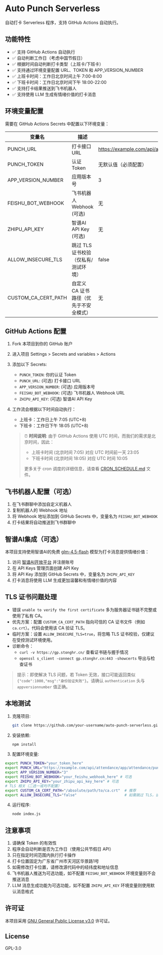 # Auto Punch Serverless

自动打卡 Serverless 程序，支持 GitHub Actions 自动执行。

## 功能特性

- ✅ 支持 GitHub Actions 自动执行
- ✅ 自动判断工作日（考虑中国节假日）
- ✅ 根据时间自动判断打卡类型（上班卡/下班卡）
- ✅ 支持通过环境变量配置 URL、TOKEN 和 APP_VERSION_NUMBER
- ✅ 上班卡时间：工作日北京时间上午 7:00-8:00
- ✅ 下班卡时间：工作日北京时间下午 18:00-22:00
- ✅ 支持打卡结果推送到飞书机器人
- ✅ 支持使用 LLM 生成有情绪价值的打卡消息

## 环境变量配置

需要在 GitHub Actions Secrets 中配置以下环境变量：

| 变量名 | 描述 | 默认值 |
|--------|------|--------|
| PUNCH_URL | 打卡接口URL | https://example.com/api/attendance/app/attendance/punchCard |
| PUNCH_TOKEN | 认证Token | 无默认值（必须配置） |
| APP_VERSION_NUMBER | 应用版本号 | 3 |
| FEISHU_BOT_WEBHOOK | 飞书机器人Webhook (可选) | 无 |
| ZHIPU_API_KEY | 智谱AI API Key (可选) | 无 |
| ALLOW_INSECURE_TLS | 跳过 TLS 证书校验（仅私有/测试环境） | false |
| CUSTOM_CA_CERT_PATH | 自定义 CA 证书路径（优先于不安全模式） | 无 |

## GitHub Actions 配置

1. Fork 本项目到你的 GitHub 账户
2. 进入项目 Settings > Secrets and variables > Actions
3. 添加以下 Secrets:
   - `PUNCH_TOKEN`: 你的认证 Token
   - `PUNCH_URL`: (可选) 打卡接口 URL
   - `APP_VERSION_NUMBER`: (可选) 应用版本号
   - `FEISHU_BOT_WEBHOOK`: (可选) 飞书机器人 Webhook URL
   - `ZHIPU_API_KEY`: (可选) 智谱AI API Key
4. 工作流会根据以下时间自动执行：
   - 上班卡：工作日上午 7:05 (UTC+8)
   - 下班卡：工作日下午 18:05 (UTC+8)
   
   > ⏰ **时间说明**: 由于 GitHub Actions 使用 UTC 时间，而我们的需求是北京时间，因此：
   > - 上班卡时间 (北京时间 7:05) 对应 UTC 时间前一天 23:05
   > - 下班卡时间 (北京时间 18:05) 对应 UTC 时间 10:05
   > 
   > 更多关于 cron 调度的详细信息，请查看 [CRON_SCHEDULE.md](CRON_SCHEDULE.md) 文件。

## 飞书机器人配置（可选）

1. 在飞书群聊中添加自定义机器人
2. 复制机器人的 Webhook 地址
3. 将 Webhook 地址添加到 GitHub Secrets 中，变量名为 `FEISHU_BOT_WEBHOOK`
4. 打卡结果将自动推送到飞书群聊中

## 智谱AI集成（可选）

本项目支持使用智谱AI的免费 [glm-4.5-flash](https://docs.bigmodel.cn/cn/guide/models/free/glm-4.5-flash) 模型为打卡消息提供情绪价值：

1. 访问 [智谱AI开放平台](https://bigmodel.cn/) 并注册账号
2. 在 API Keys 管理页面创建 API Key
3. 将 API Key 添加到 GitHub Secrets 中，变量名为 `ZHIPU_API_KEY`
4. 打卡消息将使用 LLM 生成更加温馨和有情绪价值的内容

## TLS 证书问题处理

- 错误 `unable to verify the first certificate` 多为服务器证书链不完整或使用了私有 CA。
- 优先方案：配置 `CUSTOM_CA_CERT_PATH` 指向可信的 CA 证书文件（例如 `ca.crt`）。代码会使用该 CA 验证 TLS。
- 临时方案：设置 `ALLOW_INSECURE_TLS=true`，将忽略 TLS 证书校验，仅建议在受控测试环境使用。
- 诊断命令：
  - `curl -v https://gp.stonghr.cn/` 查看证书链与握手情况
  - `openssl s_client -connect gp.stonghr.cn:443 -showcerts` 导出与检查证书

> 提示：即使解决 TLS 问题，若 Token 无效，接口可能返回类似 `{"code":1000,"msg":"身份验证失败"}`。请确认 `authentication` 头与 `appversionnumber` 值正确。

## 本地测试

1. 克隆项目:
   ```bash
   git clone https://github.com/your-username/auto-punch-serverless.git
   ```

2. 安装依赖:
   ```bash
   npm install
   ```

3. 配置环境变量:
  ```bash
  export PUNCH_TOKEN="your_token_here"
  export PUNCH_URL="https://example.com/api/attendance/app/attendance/punchCard"
  export APP_VERSION_NUMBER="3"
  export FEISHU_BOT_WEBHOOK="your_feishu_webhook_here" # 可选
  export ZHIPU_API_KEY="your_zhipu_api_key_here" # 可选
  # TLS 相关（二选一或均不配置）
  export CUSTOM_CA_CERT_PATH="/absolute/path/to/ca.crt"  # 推荐
  export ALLOW_INSECURE_TLS="false"                      # 如需跳过 TLS，设为 true
  ```

4. 运行程序:
   ```bash
   node index.js
   ```

## 注意事项

1. 请确保 Token 的有效性
2. 程序会自动判断是否为工作日（使用公共节假日 API）
3. 只在指定时间范围内执行打卡操作
4. 打卡位置固定为广东省广州市天河区华景路1号
5. 如需修改打卡位置，请修改源代码中的经纬度和地址信息
6. 飞书机器人推送为可选功能，如不配置 `FEISHU_BOT_WEBHOOK` 环境变量则不会推送消息
7. LLM 消息生成功能为可选功能，如不配置 `ZHIPU_API_KEY` 环境变量则使用默认消息格式

## 许可证

本项目采用 [GNU General Public License v3.0](LICENSE) 许可证。

## License

GPL-3.0